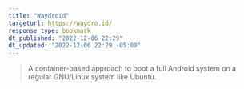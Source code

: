```yaml
---
title: "Waydroid"
targeturl: https://waydro.id/ 
response_type: bookmark
dt_published: "2022-12-06 22:29"
dt_updated: "2022-12-06 22:29 -05:00"
---
```


> A container-based approach to boot a full Android system on a regular GNU/Linux system like Ubuntu. 